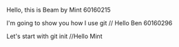
Hello, this is Beam by Mint 60160215

I'm going to show you how I use git // Hello Ben 60160296


Let's start with git init //Hello Mint
